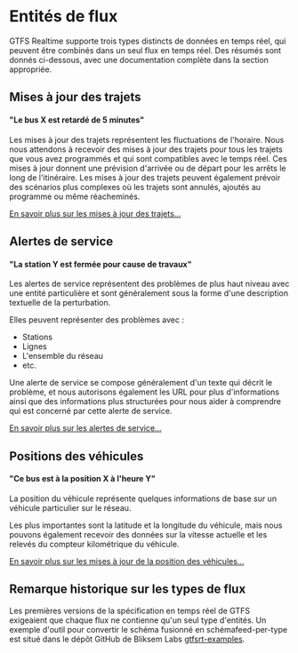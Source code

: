 # Entités de flux

GTFS Realtime supporte trois types distincts de données en temps réel, qui peuvent être combinés dans un seul flux en temps réel. Des résumés sont donnés ci-dessous, avec une documentation complète dans la section appropriée.

## Mises à jour des trajets

#### "Le bus X est retardé de 5 minutes"

Les mises à jour des trajets représentent les fluctuations de l'horaire. Nous nous attendons à recevoir des mises à jour des trajets pour tous les trajets que vous avez programmés et qui sont compatibles avec le temps réel. Ces mises à jour donnent une prévision d'arrivée ou de départ pour les arrêts le long de l'itinéraire. Les mises à jour des trajets peuvent également prévoir des scénarios plus complexes où les trajets sont annulés, ajoutés au programme ou même réacheminés.

[En savoir plus sur les mises à jour des trajets...](trip-updates.md)

## Alertes de service

#### "La station Y est fermée pour cause de travaux"

Les alertes de service représentent des problèmes de plus haut niveau avec une entité particulière et sont généralement sous la forme d'une description textuelle de la perturbation.

Elles peuvent représenter des problèmes avec :

*   Stations
*   Lignes
*   L'ensemble du réseau
*   etc.

Une alerte de service se compose généralement d'un texte qui décrit le problème, et nous autorisons également les URL pour plus d'informations ainsi que des informations plus structurées pour nous aider à comprendre qui est concerné par cette alerte de service.

[En savoir plus sur les alertes de service...](service-alerts.md)

## Positions des véhicules

#### "Ce bus est à la position X à l'heure Y"

La position du véhicule représente quelques informations de base sur un véhicule particulier sur le réseau.

Les plus importantes sont la latitude et la longitude du véhicule, mais nous pouvons également recevoir des données sur la vitesse actuelle et les relevés du compteur kilométrique du véhicule.

[En savoir plus sur les mises à jour de la position des véhicules...](vehicle-positions.md)

## Remarque historique sur les types de flux

Les premières versions de la spécification en temps réel de GTFS exigeaient que chaque flux ne contienne qu'un seul type d'entités. Un exemple d'outil pour convertir le schéma fusionné en schémafeed-per-type est situé dans le dépôt GitHub de Bliksem Labs [gtfsrt-examples](https://github.com/bliksemlabs/gtfsrt-examples/blob/master/split_by_entitytype.py).

